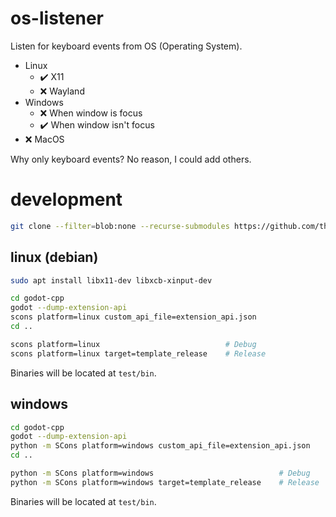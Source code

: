 # os-listener
Listen for keyboard events from OS (Operating System).  

- Linux
    - ✔️ X11
    - ❌ Wayland
- Windows
    - ❌ When window is focus
    - ✔️ When window isn't focus
- ❌ MacOS

Why only keyboard events? No reason, I could add others.  

# development
```bash
git clone --filter=blob:none --recurse-submodules https://github.com/thiagola92/os-shortcut.git
```

## linux (debian)
```bash
sudo apt install libx11-dev libxcb-xinput-dev

cd godot-cpp
godot --dump-extension-api
scons platform=linux custom_api_file=extension_api.json
cd ..

scons platform=linux                            # Debug
scons platform=linux target=template_release    # Release
```

Binaries will be located at `test/bin`.  

## windows
```bash
cd godot-cpp
godot --dump-extension-api
python -m SCons platform=windows custom_api_file=extension_api.json
cd ..

python -m SCons platform=windows                            # Debug
python -m SCons platform=windows target=template_release    # Release
```

Binaries will be located at `test/bin`.  
